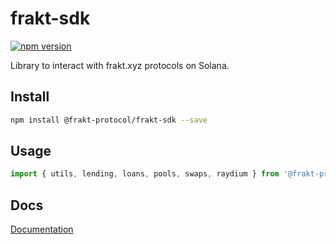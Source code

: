 # frakt-sdk
[![npm version](https://badge.fury.io/js/@frakt-protocol%2Ffrakt-sdk.svg)](https://badge.fury.io/js/@frakt-protocol%2Ffrakt-sdk)

Library to interact with frakt.xyz protocols on Solana.

## Install
```bash
npm install @frakt-protocol/frakt-sdk --save
```

## Usage
```typescript
import { utils, lending, loans, pools, swaps, raydium } from '@frakt-protocol/frakt-sdk';
```

## Docs
[Documentation](https://frakt-solana.github.io/frakt-sdk/)
